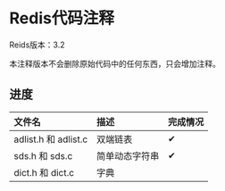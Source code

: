 # Redis代码注释

Reids版本：3.2

本注释版本不会删除原始代码中的任何东西，只会增加注释。

## 进度

|  文件名  | 描述    | 完成情况
|:------------------|:------------------|:------------------
| adlist.h 和 adlist.c  | 双端链表 | ✔
| sds.h 和 sds.c | 简单动态字符串 | ✔
| dict.h 和 dict.c | 字典 | 